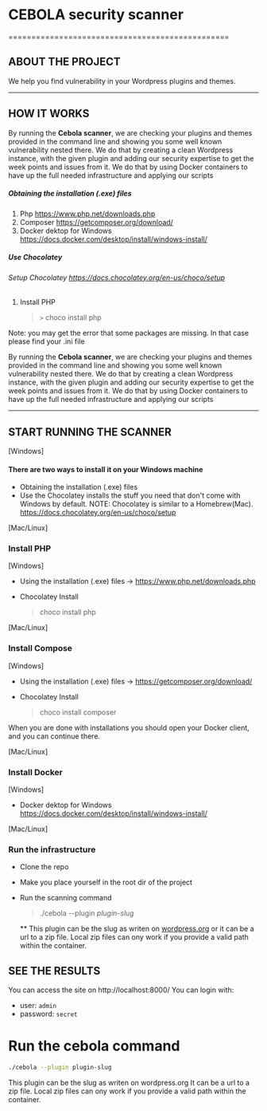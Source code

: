 # CEBOLA security scanner

================================================

## ABOUT THE PROJECT

We help you find vulnerability in your Wordpress plugins and themes.

***

## HOW IT WORKS

By running the **Cebola scanner**, we are checking your plugins and themes provided in the command line and showing you some well known vulnerability nested there.
We do that by creating a clean Wordpress instance, with the given plugin and adding our security expertise to get the week points and issues from it.
We do that by using Docker containers to have up the full needed infrastructure and applying our scripts

##### Obtaining the installation (.exe) files

1. Php  https://www.php.net/downloads.php
2. Composer https://getcomposer.org/download/
3. Docker dektop for Windows https://docs.docker.com/desktop/install/windows-install/

##### Use Chocolatey

###### Setup Chocolatey https://docs.chocolatey.org/en-us/choco/setup

1. Install PHP
   > `>` choco install php

Note: you may get the error that some packages are missing. In that case please find your .ini file

By running the **Cebola scanner**, we are checking your plugins and themes provided in the command line and showing you
some well known vulnerability nested there.
We do that by creating a clean Wordpress instance, with the given plugin and adding our security expertise to get the
week points and issues from it.
We do that by using Docker containers to have up the full needed infrastructure and applying our scripts

***

## START RUNNING THE SCANNER

[Windows]

#### There are two ways to install it on your Windows machine

* Obtaining the installation (.exe) files
* Use the Chocolatey installs the stuff you need that don't come with Windows by default.
  NOTE: Chocolatey is similar to a Homebrew(Mac). https://docs.chocolatey.org/en-us/choco/setup

[Mac/Linux]

### Install PHP

[Windows]

* Using the installation (.exe) files -> https://www.php.net/downloads.php

* Chocolatey Install
  > choco install php

[Mac/Linux]

### Install Compose

[Windows]

* Using the installation (.exe) files -> https://getcomposer.org/download/

* Chocolatey Install
  > choco install composer

When you are done with installations you should open your Docker client, and you can continue there.

[Mac/Linux]

### Install Docker

[Windows]

* Docker dektop for Windows https://docs.docker.com/desktop/install/windows-install/

[Mac/Linux]

### Run the infrastructure

* Clone the repo
* Make you place yourself in the root dir of the project
* Run the scanning command
    > ./cebola --plugin *plugin-slug*

   ** This plugin can be the slug as writen on [wordpress.org](https://wordpress.org/) or it can be a url to a zip file.
   Local zip files can ony work if you provide a valid path within the container.

## SEE THE RESULTS

You can access the site on http://localhost:8000/
You can login with:

- user: `admin`
- password: `secret`

Run the cebola command
======================

```bash
./cebola --plugin plugin-slug
```

This plugin can be the slug as writen on wordpress.org
It can be a url to a zip file.
Local zip files can ony work if you provide a valid path within the container.
